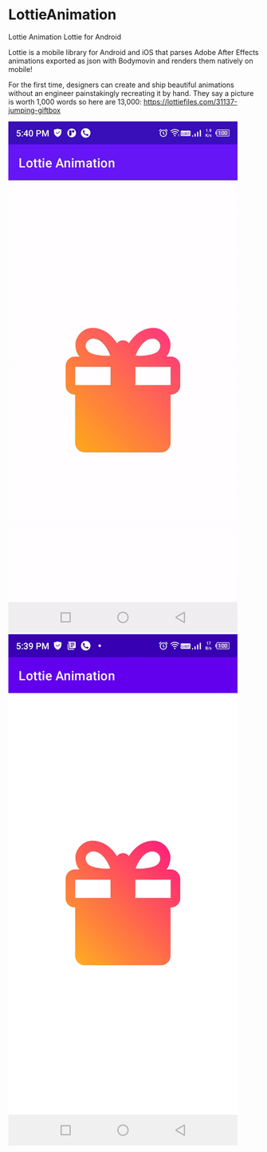 # LottieAnimation
Lottie Animation
Lottie for Android

Lottie is a mobile library for Android and iOS that parses Adobe After Effects animations exported as json with Bodymovin and renders them natively on mobile!

For the first time, designers can create and ship beautiful animations without an engineer painstakingly recreating it by hand. They say a picture is worth 1,000 words so here are 13,000:
https://lottiefiles.com/31137-jumping-giftbox

![](ezgif.com-gif-maker.gif)
![](a.jpg)
